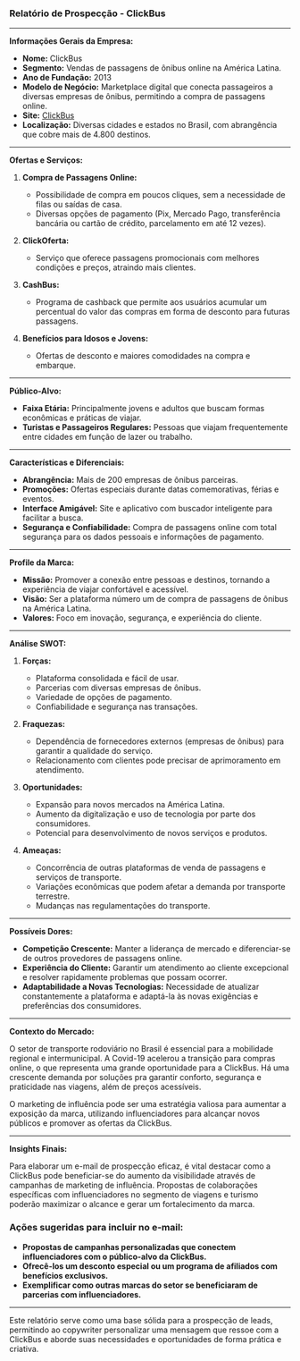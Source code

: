 ### Relatório de Prospecção - ClickBus

---

**Informações Gerais da Empresa:**

- **Nome:** ClickBus
- **Segmento:** Vendas de passagens de ônibus online na América Latina.
- **Ano de Fundação:** 2013
- **Modelo de Negócio:** Marketplace digital que conecta passageiros a diversas empresas de ônibus, permitindo a compra de passagens online.
- **Site:** [ClickBus](https://www.clickbus.com.br)
- **Localização:** Diversas cidades e estados no Brasil, com abrangência que cobre mais de 4.800 destinos.

---

**Ofertas e Serviços:**

1. **Compra de Passagens Online:**
   - Possibilidade de compra em poucos cliques, sem a necessidade de filas ou saídas de casa.
   - Diversas opções de pagamento (Pix, Mercado Pago, transferência bancária ou cartão de crédito, parcelamento em até 12 vezes).

2. **ClickOferta:**
   - Serviço que oferece passagens promocionais com melhores condições e preços, atraindo mais clientes.

3. **CashBus:**
   - Programa de cashback que permite aos usuários acumular um percentual do valor das compras em forma de desconto para futuras passagens.

4. **Benefícios para Idosos e Jovens:**
   - Ofertas de desconto e maiores comodidades na compra e embarque.

---

**Público-Alvo:**

- **Faixa Etária:** Principalmente jovens e adultos que buscam formas econômicas e práticas de viajar.
- **Turistas e Passageiros Regulares:** Pessoas que viajam frequentemente entre cidades em função de lazer ou trabalho.
  
---

**Características e Diferenciais:**

- **Abrangência:** Mais de 200 empresas de ônibus parceiras.
- **Promoções:** Ofertas especiais durante datas comemorativas, férias e eventos.
- **Interface Amigável:** Site e aplicativo com buscador inteligente para facilitar a busca.
- **Segurança e Confiabilidade:** Compra de passagens online com total segurança para os dados pessoais e informações de pagamento.

---

**Profile da Marca:**

- **Missão:** Promover a conexão entre pessoas e destinos, tornando a experiência de viajar confortável e acessível.
- **Visão:** Ser a plataforma número um de compra de passagens de ônibus na América Latina.
- **Valores:** Foco em inovação, segurança, e experiência do cliente.

---

**Análise SWOT:**

1. **Forças:**
   - Plataforma consolidada e fácil de usar.
   - Parcerias com diversas empresas de ônibus.
   - Variedade de opções de pagamento.
   - Confiabilidade e segurança nas transações.

2. **Fraquezas:**
   - Dependência de fornecedores externos (empresas de ônibus) para garantir a qualidade do serviço.
   - Relacionamento com clientes pode precisar de aprimoramento em atendimento.

3. **Oportunidades:**
   - Expansão para novos mercados na América Latina.
   - Aumento da digitalização e uso de tecnologia por parte dos consumidores.
   - Potencial para desenvolvimento de novos serviços e produtos.

4. **Ameaças:**
   - Concorrência de outras plataformas de venda de passagens e serviços de transporte.
   - Variações econômicas que podem afetar a demanda por transporte terrestre.
   - Mudanças nas regulamentações do transporte.

---

**Possíveis Dores:**

- **Competição Crescente:** Manter a liderança de mercado e diferenciar-se de outros provedores de passagens online.
- **Experiência do Cliente:** Garantir um atendimento ao cliente excepcional e resolver rapidamente problemas que possam ocorrer.
- **Adaptabilidade a Novas Tecnologias:** Necessidade de atualizar constantemente a plataforma e adaptá-la às novas exigências e preferências dos consumidores.

---

**Contexto do Mercado:**

O setor de transporte rodoviário no Brasil é essencial para a mobilidade regional e intermunicipal. A Covid-19 acelerou a transição para compras online, o que representa uma grande oportunidade para a ClickBus. Há uma crescente demanda por soluções pra garantir conforto, segurança e praticidade nas viagens, além de preços acessíveis. 

O marketing de influência pode ser uma estratégia valiosa para aumentar a exposição da marca, utilizando influenciadores para alcançar novos públicos e promover as ofertas da ClickBus.

---

**Insights Finais:**

Para elaborar um e-mail de prospecção eficaz, é vital destacar como a ClickBus pode beneficiar-se do aumento da visibilidade através de campanhas de marketing de influência. Propostas de colaborações específicas com influenciadores no segmento de viagens e turismo poderão maximizar o alcance e gerar um fortalecimento da marca.

### Ações sugeridas para incluir no e-mail:

- **Propostas de campanhas personalizadas que conectem influenciadores com o público-alvo da ClickBus.**
- **Ofrecê-los um desconto especial ou um programa de afiliados com benefícios exclusivos.**
- **Exemplificar como outras marcas do setor se beneficiaram de parcerias com influenciadores.**

--- 

Este relatório serve como uma base sólida para a prospecção de leads, permitindo ao copywriter personalizar uma mensagem que ressoe com a ClickBus e aborde suas necessidades e oportunidades de forma prática e criativa.